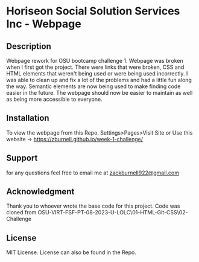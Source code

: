 # Horiseon Social Solution Services Inc - Webpage

## Description
Webpage rework for OSU bootcamp challenge 1. Webpage was broken when I first got the project. There were links that were broken, CSS and HTML elements that weren't being used or were being used incorrectly. I was able to clean up and fix a lot of the problems and had a little fun along the way. Semantic elements are now being used to make finding code easier in the future. The webpage should now be easier to maintain as well as being more accessible to everyone.

## Installation
To view the webpage from this Repo. Settings>Pages>Visit Site  or Use this website -> https://zburnell.github.io/week-1-challenge/

## Support
for any questions feel free to email me at zackburnell922@gmail.com

## Acknowledgment
Thank you to whoever wrote the base code for this project. Code was cloned from OSU-VIRT-FSF-PT-08-2023-U-LOLC\01-HTML-Git-CSS\02-Challenge

## License
MIT License. License can also be found in the Repo. 
